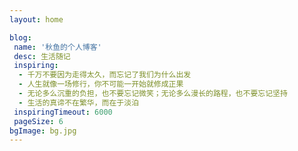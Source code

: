 ```yaml
---
layout: home

blog:
 name: '秋鱼的个人博客'
 desc: 生活随记
 inspiring:
  - 千万不要因为走得太久，而忘记了我们为什么出发
  - 人生就像一场修行，你不可能一开始就修成正果
  - 无论多么沉重的负担，也不要忘记微笑；无论多么漫长的路程，也不要忘记坚持
  - 生活的真谛不在繁华，而在于淡泊
 inspiringTimeout: 6000
 pageSize: 6
bgImage: bg.jpg
---
```



